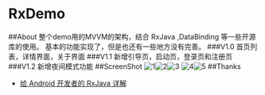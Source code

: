 # RxDemo
##About
整个demo用的MVVM的架构，结合 RxJava ,DataBinding 等一些开源库的使用。 基本的功能实现了，但是也还有一些地方没有完善。
###V1.0
首页列表，详情界面，关于界面
###V1.1
新增引导页，启动页，登录页和注册页
###V1.2
新增夜间模式功能
##ScreenShot
![1](https://github.com/lv910929/RxDemo/blob/master/art/sp1.png)![2](https://github.com/lv910929/RxDemo/blob/master/art/sp2.png)![3](https://github.com/lv910929/RxDemo/blob/master/art/sp3.png)
![4](https://github.com/lv910929/RxDemo/blob/master/art/sp4.png)![5](https://github.com/lv910929/RxDemo/blob/master/art/sp5.png) 
##Thanks
* [给 Android 开发者的 RxJava 详解](https://gank.io/post/560e15be2dca930e00da1083)
